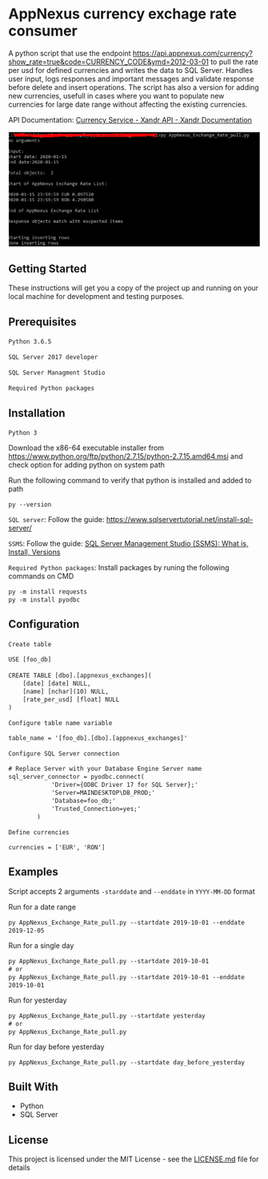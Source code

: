 # AppNexus currency exchage rate consumer

A python script that use the endpoint https://api.appnexus.com/currency?show_rate=true&code=CURRENCY_CODE&ymd=2012-03-01 to pull the rate per usd for defined currencies and writes the data to SQL Server. Handles user input, logs responses and important messages and validate response before delete and insert operations.
The script has also a version for adding new currencies, usefull in cases where you want to populate new currencies for large date range without affecting the existing currencies.

API Documentation: [Currency Service - Xandr API - Xandr Documentation](https://wiki.xandr.com/display/api/Currency+Service)

![4a381621.png](./img/screenshot.png?row=true)

## Getting Started

These instructions will get you a copy of the project up and running on your local machine for development and testing purposes.

## Prerequisites

`Python 3.6.5`

`SQL Server 2017 developer`

`SQL Server Managment Studio`

`Required Python packages`

## Installation
        
`Python 3`

Download the x86-64 executable installer from https://www.python.org/ftp/python/2.7.15/python-2.7.15.amd64.msi and check option for adding python on system path

Run the following command to verify that python is installed and added to path
```
py --version
```

`SQL server`: 
Follow the guide: https://www.sqlservertutorial.net/install-sql-server/

`SSMS`:
Follow the guide:
[SQL Server Management Studio (SSMS): What is, Install, Versions](https://www.guru99.com/sql-server-management-studio.html)

`Required Python packages`:
Install packages by runing the following commands on CMD
```
py -m install requests
py -m install pyodbc
```

## Configuration
`Create table`

```
USE [foo_db]

CREATE TABLE [dbo].[appnexus_exchanges](
	[date] [date] NULL,
	[name] [nchar](10) NULL,
	[rate_per_usd] [float] NULL
) 
```

`Configure table name variable`
```
table_name = '[foo_db].[dbo].[appnexus_exchanges]'
```

`Configure SQL Server connection`
```
# Replace Server with your Database Engine Server name
sql_server_connector = pyodbc.connect(
            'Driver={ODBC Driver 17 for SQL Server};'
            'Server=MAINDESKTOP\DB_PROD;'
            'Database=foo_db;'
            'Trusted_Connection=yes;'
        )
```

`Define currencies`
```
currencies = ['EUR', 'RON']
```

## Examples
Script accepts 2 arguments `-starddate` and `--enddate` in `YYYY-MM-DD` format

Run for a date range
```
py AppNexus_Exchange_Rate_pull.py --startdate 2019-10-01 --enddate 2019-12-05
```
Run for a single day
```
py AppNexus_Exchange_Rate_pull.py --startdate 2019-10-01
# or
py AppNexus_Exchange_Rate_pull.py --startdate 2019-10-01 --enddate 2019-10-01
```
Run for yesterday
```
py AppNexus_Exchange_Rate_pull.py --startdate yesterday
# or
py AppNexus_Exchange_Rate_pull.py 
```
Run for day before yesterday
```
py AppNexus_Exchange_Rate_pull.py --startdate day_before_yesterday
```
## Built With

* Python
* SQL Server

## License
This project is licensed under the MIT License - see the [LICENSE.md](https://github.com/kostiskar/currency_exchange_rate_consumer/blob/master/LICENSE) file for details
